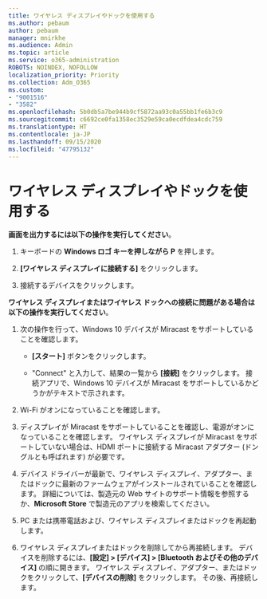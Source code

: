 ```yaml
---
title: ワイヤレス ディスプレイやドックを使用する
ms.author: pebaum
author: pebaum
manager: mnirkhe
ms.audience: Admin
ms.topic: article
ms.service: o365-administration
ROBOTS: NOINDEX, NOFOLLOW
localization_priority: Priority
ms.collection: Adm_O365
ms.custom:
- "9001516"
- "3582"
ms.openlocfilehash: 5b0db5a7be944b9cf5872aa93c0a55bb1fe6b3c9
ms.sourcegitcommit: c6692ce0fa1358ec3529e59ca0ecdfdea4cdc759
ms.translationtype: HT
ms.contentlocale: ja-JP
ms.lasthandoff: 09/15/2020
ms.locfileid: "47795132"
---
```

# <a name="use-wireless-displays-or-docks"></a>ワイヤレス ディスプレイやドックを使用する

**画面を出力するには以下の操作を実行してください**。

1. キーボードの **Windows ロゴ キーを押しながら P** を押します。

2. **[ワイヤレス ディスプレイに接続する]** をクリックします。

3. 接続するデバイスをクリックします。

**ワイヤレス ディスプレイまたはワイヤレス ドックへの接続に問題がある場合は以下の操作を実行してください**。

1. 次の操作を行って、Windows 10 デバイスが Miracast をサポートしていることを確認します。 

    - **[スタート]** ボタンをクリックします。
    
    - "Connect" と入力して、結果の一覧から **[接続]** をクリックします。 接続アプリで、Windows 10 デバイスが Miracast をサポートしているかどうかがテキストで示されます。 

2. Wi-Fi がオンになっていることを確認します。 

3. ディスプレイが Miracast をサポートしていることを確認し、電源がオンになっていることを確認します。 ワイヤレス ディスプレイが Miracast をサポートしていない場合は、HDMI ポートに接続する Miracast アダプター (ドングルとも呼ばれます) が必要です。

4. デバイス ドライバーが最新で、ワイヤレス ディスプレイ、アダプター、またはドックに最新のファームウェアがインストールされていることを確認します。 詳細については、製造元の Web サイトのサポート情報を参照するか、**Microsoft Store** で製造元のアプリを検索してください。

5. PC または携帯電話および、ワイヤレス ディスプレイまたはドックを再起動します。

6. ワイヤレス ディスプレイまたはドックを削除してから再接続します。 デバイスを削除するには、**[設定] > [デバイス] > [Bluetooth およびその他のデバイス]** の順に開きます。 ワイヤレス ディスプレイ、アダプター、またはドックをクリックして、**[デバイスの削除]** をクリックします。 その後、再接続します。

